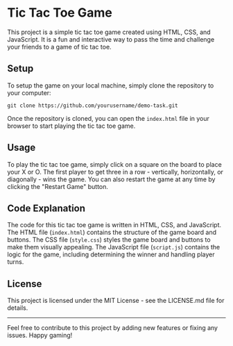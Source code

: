 # Tic Tac Toe Game

This project is a simple tic tac toe game created using HTML, CSS, and JavaScript. It is a fun and interactive way to pass the time and challenge your friends to a game of tic tac toe.

## Setup

To setup the game on your local machine, simply clone the repository to your computer:

```
git clone https://github.com/yourusername/demo-task.git
```

Once the repository is cloned, you can open the `index.html` file in your browser to start playing the tic tac toe game.

## Usage

To play the tic tac toe game, simply click on a square on the board to place your X or O. The first player to get three in a row - vertically, horizontally, or diagonally - wins the game. You can also restart the game at any time by clicking the "Restart Game" button.

## Code Explanation

The code for this tic tac toe game is written in HTML, CSS, and JavaScript. The HTML file (`index.html`) contains the structure of the game board and buttons. The CSS file (`style.css`) styles the game board and buttons to make them visually appealing. The JavaScript file (`script.js`) contains the logic for the game, including determining the winner and handling player turns.

## License

This project is licensed under the MIT License - see the LICENSE.md file for details.

---

Feel free to contribute to this project by adding new features or fixing any issues. Happy gaming!